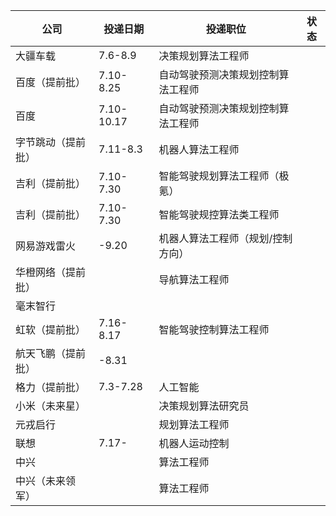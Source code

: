 | 公司               | 投递日期   | 投递职位                           | 状态 |
| ------------------ | ---------- | ---------------------------------- | ---- |
| 大疆车载           | 7.6-8.9    | 决策规划算法工程师                 |      |
| 百度（提前批）     | 7.10-8.25  | 自动驾驶预测决策规划控制算法工程师 |      |
| 百度               | 7.10-10.17 | 自动驾驶预测决策规划控制算法工程师 |      |
| 字节跳动（提前批） | 7.11-8.3   | 机器人算法工程师                   |      |
| 吉利（提前批）     | 7.10-7.30  | 智能驾驶规划算法工程师（极氪）     |      |
| 吉利（提前批）     | 7.10-7.30  | 智能驾驶规控算法类工程师           |      |
| 网易游戏雷火       | -9.20      | 机器人算法工程师（规划/控制方向）  |      |
| 华橙网络（提前批） |            | 导航算法工程师                     |      |
| 毫末智行           |            |                                    |      |
| 虹软（提前批）     | 7.16-8.17  | 智能驾驶控制算法工程师             |      |
| 航天飞鹏（提前批） | -8.31      |                                    |      |
| 格力（提前批）     | 7.3-7.28   | 人工智能                           |      |
| 小米（未来星）     |            | 决策规划算法研究员                 |      |
| 元戎启行           |            | 规划算法工程师                     |      |
| 联想               | 7.17-      | 机器人运动控制                     |      |
| 中兴               |            | 算法工程师                         |      |
| 中兴（未来领军）   |            | 算法工程师                         |      |
